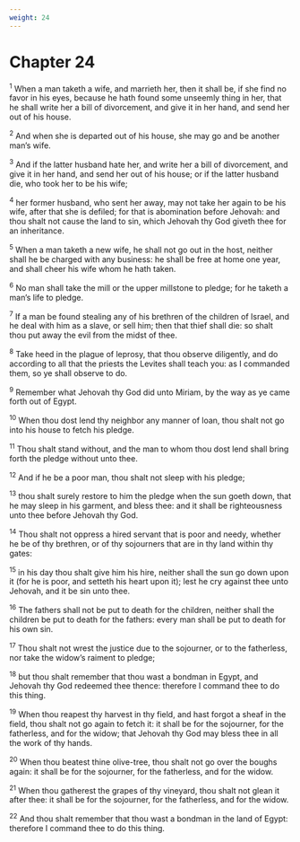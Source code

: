 ```yaml
---
weight: 24
---
```


# Chapter 24

<sup>1</sup> When a man taketh a wife, and marrieth her, then it shall be, if she find no favor in his eyes, because he hath found some unseemly thing in her, that he shall write her a bill of divorcement, and give it in her hand, and send her out of his house. 

<sup>2</sup> And when she is departed out of his house, she may go and be another man’s wife. 

<sup>3</sup> And if the latter husband hate her, and write her a bill of divorcement, and give it in her hand, and send her out of his house; or if the latter husband die, who took her to be his wife; 

<sup>4</sup> her former husband, who sent her away, may not take her again to be his wife, after that she is defiled; for that is abomination before Jehovah: and thou shalt not cause the land to sin, which Jehovah thy God giveth thee for an inheritance. 

<sup>5</sup> When a man taketh a new wife, he shall not go out in the host, neither shall he be charged with any business: he shall be free at home one year, and shall cheer his wife whom he hath taken. 

<sup>6</sup> No man shall take the mill or the upper millstone to pledge; for he taketh a man’s life to pledge. 

<sup>7</sup> If a man be found stealing any of his brethren of the children of Israel, and he deal with him as a slave, or sell him; then that thief shall die: so shalt thou put away the evil from the midst of thee. 

<sup>8</sup> Take heed in the plague of leprosy, that thou observe diligently, and do according to all that the priests the Levites shall teach you: as I commanded them, so ye shall observe to do. 

<sup>9</sup> Remember what Jehovah thy God did unto Miriam, by the way as ye came forth out of Egypt. 

<sup>10</sup> When thou dost lend thy neighbor any manner of loan, thou shalt not go into his house to fetch his pledge. 

<sup>11</sup> Thou shalt stand without, and the man to whom thou dost lend shall bring forth the pledge without unto thee. 

<sup>12</sup> And if he be a poor man, thou shalt not sleep with his pledge; 

<sup>13</sup> thou shalt surely restore to him the pledge when the sun goeth down, that he may sleep in his garment, and bless thee: and it shall be righteousness unto thee before Jehovah thy God. 

<sup>14</sup> Thou shalt not oppress a hired servant that is poor and needy, whether he be of thy brethren, or of thy sojourners that are in thy land within thy gates: 

<sup>15</sup> in his day thou shalt give him his hire, neither shall the sun go down upon it (for he is poor, and setteth his heart upon it); lest he cry against thee unto Jehovah, and it be sin unto thee. 

<sup>16</sup> The fathers shall not be put to death for the children, neither shall the children be put to death for the fathers: every man shall be put to death for his own sin. 

<sup>17</sup> Thou shalt not wrest the justice due to the sojourner, or to the fatherless, nor take the widow’s raiment to pledge; 

<sup>18</sup> but thou shalt remember that thou wast a bondman in Egypt, and Jehovah thy God redeemed thee thence: therefore I command thee to do this thing. 

<sup>19</sup> When thou reapest thy harvest in thy field, and hast forgot a sheaf in the field, thou shalt not go again to fetch it: it shall be for the sojourner, for the fatherless, and for the widow; that Jehovah thy God may bless thee in all the work of thy hands. 

<sup>20</sup> When thou beatest thine olive-tree, thou shalt not go over the boughs again: it shall be for the sojourner, for the fatherless, and for the widow. 

<sup>21</sup> When thou gatherest the grapes of thy vineyard, thou shalt not glean it after thee: it shall be for the sojourner, for the fatherless, and for the widow. 

<sup>22</sup> And thou shalt remember that thou wast a bondman in the land of Egypt: therefore I command thee to do this thing. 


